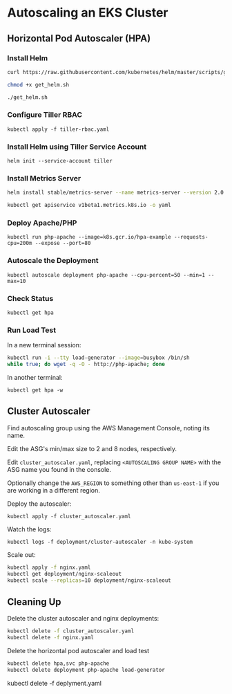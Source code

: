 # Autoscaling an EKS Cluster

## Horizontal Pod Autoscaler (HPA)

### Install Helm

```bash
curl https://raw.githubusercontent.com/kubernetes/helm/master/scripts/get > get_helm.sh

chmod +x get_helm.sh

./get_helm.sh
```

### Configure Tiller RBAC

`kubectl apply -f tiller-rbac.yaml`

### Install Helm using Tiller Service Account

`helm init --service-account tiller`

### Install Metrics Server

```bash
helm install stable/metrics-server --name metrics-server --version 2.0.4 --namespace metrics`

kubectl get apiservice v1beta1.metrics.k8s.io -o yaml
```

### Deploy Apache/PHP

`kubectl run php-apache --image=k8s.gcr.io/hpa-example --requests-cpu=200m --expose --port=80`

### Autoscale the Deployment

`kubectl autoscale deployment php-apache --cpu-percent=50 --min=1 --max=10`

### Check Status

`kubectl get hpa`

### Run Load Test

In a new terminal session:

```bash
kubectl run -i --tty load-generator --image=busybox /bin/sh
while true; do wget -q -O - http://php-apache; done
```

In another terminal:

`kubectl get hpa -w`

## Cluster Autoscaler

Find autoscaling group using the AWS Management Console, noting its name.

Edit the ASG's min/max size to 2 and 8 nodes, respectively.

Edit `cluster_autoscaler.yaml`, replacing `<AUTOSCALING GROUP NAME>` with the ASG name you found in the console.

Optionally change the `AWS_REGION` to something other than `us-east-1` if you are working in a different region.

Deploy the autoscaler:

`kubectl apply -f cluster_autoscaler.yaml`

Watch the logs:

`kubectl logs -f deployment/cluster-autoscaler -n kube-system`

Scale out:

```bash
kubectl apply -f nginx.yaml
kubectl get deployment/nginx-scaleout
kubectl scale --replicas=10 deployment/nginx-scaleout
```

## Cleaning Up

Delete the cluster autoscaler and nginx deployments:

```bash
kubectl delete -f cluster_autoscaler.yaml
kubectl delete -f nginx.yaml
```

Delete the horizontal pod autoscaler and load test

```bash
kubectl delete hpa,svc php-apache
kubectl delete deployment php-apache load-generator
```

kubectl delete -f deplyment.yaml
